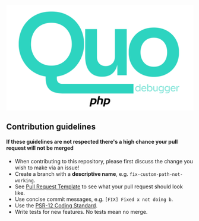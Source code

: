 ![Quo for php](assets/quo-logo.jpg)

## Contribution guidelines

#### If these guidelines are not respected there's a high chance your pull request will not be merged

- When contributing to this repository, please first discuss the change you wish to make via an issue!
- Create a branch with a **descriptive name**, e.g. `fix-custom-path-not-working`.
- See [Pull Request Template](./pull_request_template.md) to see what your pull request should look like.
- Use concise commit messages, e.g. `[FIX] Fixed x not doing b`.
- Use the [PSR-12 Coding Standard](https://www.php-fig.org/psr/psr-12/).
- Write tests for new features. No tests mean no merge.
